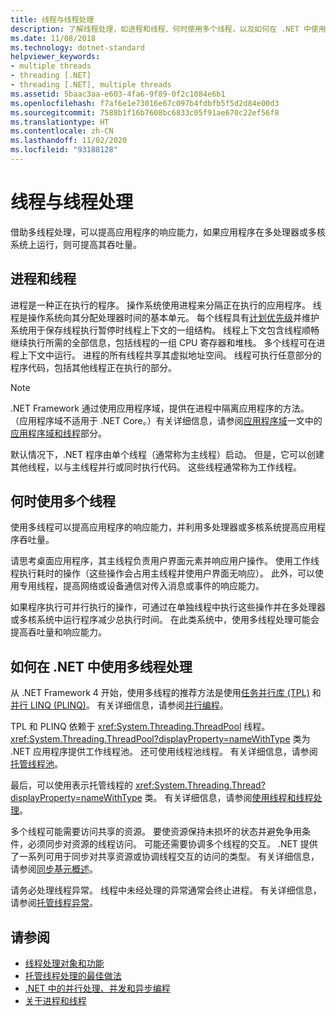 ```yaml
---
title: 线程与线程处理
description: 了解线程处理，如进程和线程、何时使用多个线程，以及如何在 .NET 中使用多线程处理提高响应能力或吞吐量。
ms.date: 11/08/2018
ms.technology: dotnet-standard
helpviewer_keywords:
- multiple threads
- threading [.NET]
- threading [.NET], multiple threads
ms.assetid: 5baac3aa-e603-4fa6-9f89-0f2c1084e6b1
ms.openlocfilehash: f7af6e1e73016e67c097b4fdbfb5f5d2d84e00d3
ms.sourcegitcommit: 7588b1f16b7608bc6833c05f91ae670c22ef56f8
ms.translationtype: HT
ms.contentlocale: zh-CN
ms.lasthandoff: 11/02/2020
ms.locfileid: "93188128"
---
```

# <a name="threads-and-threading"></a>线程与线程处理

借助多线程处理，可以提高应用程序的响应能力，如果应用程序在多处理器或多核系统上运行，则可提高其吞吐量。

## <a name="processes-and-threads"></a>进程和线程

进程是一种正在执行的程序。 操作系统使用进程来分隔正在执行的应用程序。 线程是操作系统向其分配处理器时间的基本单元。 每个线程具有[计划优先级](scheduling-threads.md)并维护系统用于保存线程执行暂停时线程上下文的一组结构。 线程上下文包含线程顺畅继续执行所需的全部信息，包括线程的一组 CPU 寄存器和堆栈。 多个线程可在进程上下文中运行。 进程的所有线程共享其虚拟地址空间。 线程可执行任意部分的程序代码，包括其他线程正在执行的部分。

> [!NOTE]
> .NET Framework 通过使用应用程序域，提供在进程中隔离应用程序的方法。 （应用程序域不适用于 .NET Core。）有关详细信息，请参阅[应用程序域](../../framework/app-domains/application-domains.md)一文中的[应用程序域和线程](../../framework/app-domains/application-domains.md#application-domains-and-threads)部分。

默认情况下，.NET 程序由单个线程（通常称为主线程）启动。 但是，它可以创建其他线程，以与主线程并行或同时执行代码。 这些线程通常称为工作线程。

## <a name="when-to-use-multiple-threads"></a>何时使用多个线程

使用多线程可以提高应用程序的响应能力，并利用多处理器或多核系统提高应用程序吞吐量。

请思考桌面应用程序，其主线程负责用户界面元素并响应用户操作。 使用工作线程执行耗时的操作（这些操作会占用主线程并使用户界面无响应）。 此外，可以使用专用线程，提高网络或设备通信对传入消息或事件的响应能力。

如果程序执行可并行执行的操作，可通过在单独线程中执行这些操作并在多处理器或多核系统中运行程序减少总执行时间。 在此类系统中，使用多线程处理可能会提高吞吐量和响应能力。

## <a name="how-to-use-multithreading-in-net"></a>如何在 .NET 中使用多线程处理

从 .NET Framework 4 开始，使用多线程的推荐方法是使用[任务并行库 (TPL)](../parallel-programming/task-parallel-library-tpl.md) 和[并行 LINQ (PLINQ)](../parallel-programming/introduction-to-plinq.md)。 有关详细信息，请参阅[并行编程](../parallel-programming/index.md)。

TPL 和 PLINQ 依赖于 <xref:System.Threading.ThreadPool> 线程。 <xref:System.Threading.ThreadPool?displayProperty=nameWithType> 类为 .NET 应用程序提供工作线程池。 还可使用线程池线程。 有关详细信息，请参阅[托管线程池](the-managed-thread-pool.md)。

最后，可以使用表示托管线程的 <xref:System.Threading.Thread?displayProperty=nameWithType> 类。 有关详细信息，请参阅[使用线程和线程处理](using-threads-and-threading.md)。

多个线程可能需要访问共享的资源。 要使资源保持未损坏的状态并避免争用条件，必须同步对资源的线程访问。 可能还需要协调多个线程的交互。 .NET 提供了一系列可用于同步对共享资源或协调线程交互的访问的类型。 有关详细信息，请参阅[同步基元概述](overview-of-synchronization-primitives.md)。

请务必处理线程异常。 线程中未经处理的异常通常会终止进程。 有关详细信息，请参阅[托管线程异常](exceptions-in-managed-threads.md)。

## <a name="see-also"></a>请参阅

- [线程处理对象和功能](threading-objects-and-features.md)
- [托管线程处理的最佳做法](managed-threading-best-practices.md)
- [.NET 中的并行处理、并发和异步编程](../parallel-processing-and-concurrency.md)
- [关于进程和线程](/windows/desktop/procthread/about-processes-and-threads)

